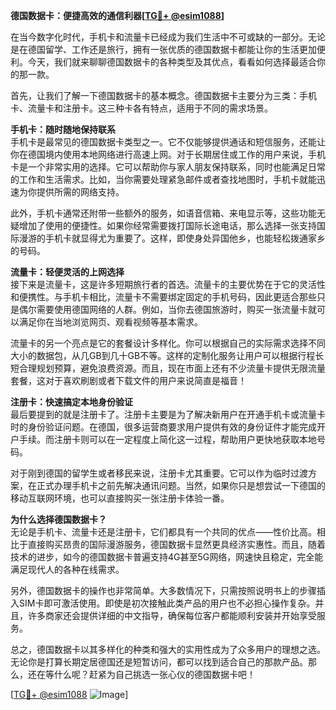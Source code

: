 **德国数据卡：便捷高效的通信利器[[TG💪+ @esim1088](https://t.me/s/esim1088)]**

在当今数字化时代，手机卡和流量卡已经成为我们生活中不可或缺的一部分。无论是在德国留学、工作还是旅行，拥有一张优质的德国数据卡都能让你的生活更加便利。今天，我们就来聊聊德国数据卡的各种类型及其优点，看看如何选择最适合你的那一款。

首先，让我们了解一下德国数据卡的基本概念。德国数据卡主要分为三类：手机卡、流量卡和注册卡。这三种卡各有特点，适用于不同的需求场景。

**手机卡：随时随地保持联系**  
手机卡是最常见的德国数据卡类型之一。它不仅能够提供通话和短信服务，还能让你在德国境内使用本地网络进行高速上网。对于长期居住或工作的用户来说，手机卡是一个非常实用的选择。它可以帮助你与家人朋友保持联系，同时也能满足日常的工作和生活需求。比如，当你需要处理紧急邮件或者查找地图时，手机卡就能迅速为你提供所需的网络支持。

此外，手机卡通常还附带一些额外的服务，如语音信箱、来电显示等，这些功能无疑增加了使用的便捷性。如果你经常需要拨打国际长途电话，那么选择一张支持国际漫游的手机卡就显得尤为重要了。这样，即使身处异国他乡，也能轻松拨通家乡的号码。

**流量卡：轻便灵活的上网选择**  
接下来是流量卡，这是许多短期旅行者的首选。流量卡的主要优势在于它的灵活性和便携性。与手机卡相比，流量卡不需要绑定固定的手机号码，因此更适合那些只是偶尔需要使用德国网络的人群。例如，当你去德国旅游时，购买一张流量卡就可以满足你在当地浏览网页、观看视频等基本需求。

流量卡的另一个亮点是它的套餐设计多样化。你可以根据自己的实际需求选择不同大小的数据包，从几GB到几十GB不等。这样的定制化服务让用户可以根据行程长短合理规划预算，避免浪费资源。而且，现在市面上还有不少流量卡提供无限流量套餐，这对于喜欢刷剧或者下载文件的用户来说简直是福音！

**注册卡：快速搞定本地身份验证**  
最后要提到的就是注册卡了。注册卡主要是为了解决新用户在开通手机卡或流量卡时的身份验证问题。在德国，很多运营商要求用户提供有效的身份证件才能完成开户手续。而注册卡则可以在一定程度上简化这一过程，帮助用户更快地获取本地号码。

对于刚到德国的留学生或者移民来说，注册卡尤其重要。它可以作为临时过渡方案，在正式办理手机卡之前先解决通讯问题。当然，如果你只是想尝试一下德国的移动互联网环境，也可以直接购买一张注册卡体验一番。

**为什么选择德国数据卡？**  
无论是手机卡、流量卡还是注册卡，它们都具有一个共同的优点——性价比高。相比于直接购买昂贵的国际漫游服务，德国数据卡显然更具经济实惠性。而且，随着技术的进步，如今的德国数据卡普遍支持4G甚至5G网络，网速快且稳定，完全能满足现代人的各种在线需求。

另外，德国数据卡的操作也非常简单。大多数情况下，只需按照说明书上的步骤插入SIM卡即可激活使用。即使是初次接触此类产品的用户也不必担心操作复杂。并且，许多商家还会提供详细的中文指导，确保每位客户都能顺利安装并开始享受服务。

总之，德国数据卡以其多样化的种类和强大的实用性成为了众多用户的理想之选。无论你是打算长期定居德国还是短暂访问，都可以找到适合自己的那款产品。那么，还在等什么呢？赶紧为自己挑选一张心仪的德国数据卡吧！

[[TG💪+ @esim1088](https://t.me/s/esim1088) ![Image](https://i.postimg.cc/4NQfJmqS/Snipaste-2025-05-13-00-14-12.png)]